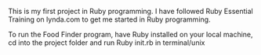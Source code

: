 This is my first project in Ruby programming.
I have followed Ruby Essential Training on lynda.com to get me started in Ruby programming.

To run the Food Finder program, have Ruby installed on your local machine, cd into the project folder and run Ruby init.rb in terminal/unix
